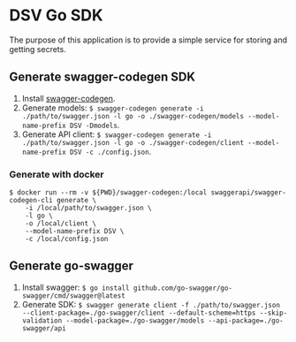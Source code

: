 # DSV Go SDK

The purpose of this application is to provide a simple service for storing and getting secrets.

## Generate swagger-codegen SDK

1. Install [swagger-codegen](https://github.com/swagger-api/swagger-codegen).
2. Generate models: `$ swagger-codegen generate -i ./path/to/swagger.json -l go -o ./swagger-codegen/models --model-name-prefix DSV -Dmodels`.
3. Generate API client: `$ swagger-codegen generate -i ./path/to/swagger.json -l go -o ./swagger-codegen/client --model-name-prefix DSV -c ./config.json`.

### Generate with docker

```
$ docker run --rm -v ${PWD}/swagger-codegen:/local swaggerapi/swagger-codegen-cli generate \
    -i /local/path/to/swagger.json \
    -l go \
    -o /local/client \
    --model-name-prefix DSV \
    -c /local/config.json
```

## Generate go-swagger

1. Install swagger: `$ go install github.com/go-swagger/go-swagger/cmd/swagger@latest`
2. Generate SDK: `$ swagger generate client -f ./path/to/swagger.json --client-package=./go-swagger/client --default-scheme=https --skip-validation --model-package=./go-swagger/models --api-package=./go-swagger/api`